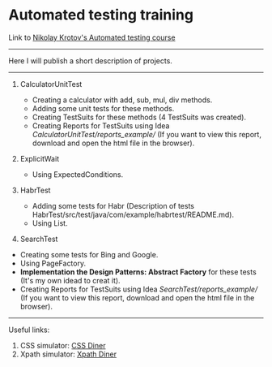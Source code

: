 # Automated testing training
Link to <a href="https://vk.com/qakrotov" target="_blank">Nikolay Krotov's Automated testing course</a>

---

Here I will publish a short description of projects.

---

1. CalculatorUnitTest
   * Creating a calculator with add, sub, mul, div methods.
   * Adding some unit tests for these methods.
   * Creating TestSuits for these methods (4 TestSuits was created).
   * Creating Reports for TestSuits using Idea *CalculatorUnitTest/reports_example/* (If you want to view this report, download and open the html file in the browser).

2. ExplicitWait
   * Using ExpectedConditions.

3. HabrTest
   * Adding some tests for Habr (Description of tests HabrTest/src/test/java/com/example/habrtest/README.md).
   * Using List<WebElement>.
   
4. SearchTest
  * Creating some tests for Bing and Google.
  * Using PageFactory.
  * **Implementation the Design Patterns: Abstract Factory** for these tests (It's my own idead to creat it).
  * Creating Reports for TestSuits using Idea *SearchTest/reports_example/* (If you want to view this report, download and open the html file in the browser).

----

Useful links:
1. CSS simulator: [CSS Diner](https://flukeout.github.io/)
2. Xpath simulator: [Xpath Diner](https://topswagcode.com/xpath/)
